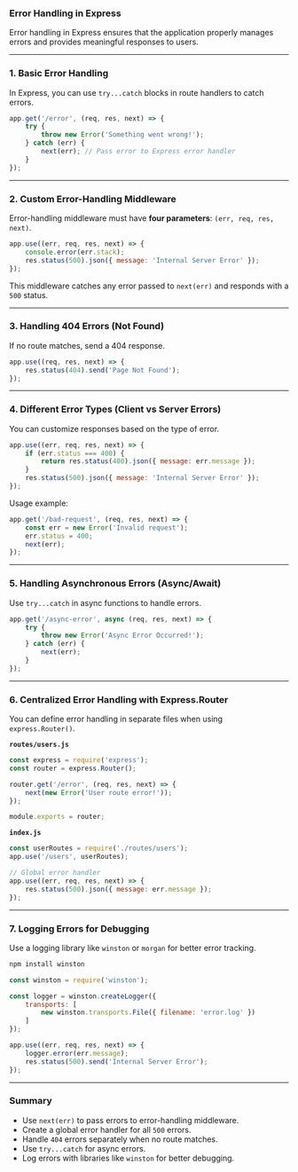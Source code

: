### Error Handling in Express  

Error handling in Express ensures that the application properly manages errors and provides meaningful responses to users.

---

### 1. **Basic Error Handling**  
In Express, you can use `try...catch` blocks in route handlers to catch errors.

```js
app.get('/error', (req, res, next) => {
    try {
        throw new Error('Something went wrong!');
    } catch (err) {
        next(err); // Pass error to Express error handler
    }
});
```

---

### 2. **Custom Error-Handling Middleware**  
Error-handling middleware must have **four parameters**: `(err, req, res, next)`.  

```js
app.use((err, req, res, next) => {
    console.error(err.stack);
    res.status(500).json({ message: 'Internal Server Error' });
});
```
This middleware catches any error passed to `next(err)` and responds with a `500` status.

---

### 3. **Handling 404 Errors (Not Found)**  
If no route matches, send a 404 response.

```js
app.use((req, res, next) => {
    res.status(404).send('Page Not Found');
});
```

---

### 4. **Different Error Types (Client vs Server Errors)**  
You can customize responses based on the type of error.

```js
app.use((err, req, res, next) => {
    if (err.status === 400) {
        return res.status(400).json({ message: err.message });
    }
    res.status(500).json({ message: 'Internal Server Error' });
});
```
Usage example:
```js
app.get('/bad-request', (req, res, next) => {
    const err = new Error('Invalid request');
    err.status = 400;
    next(err);
});
```

---

### 5. **Handling Asynchronous Errors (Async/Await)**  
Use `try...catch` in async functions to handle errors.

```js
app.get('/async-error', async (req, res, next) => {
    try {
        throw new Error('Async Error Occurred!');
    } catch (err) {
        next(err);
    }
});
```

---

### 6. **Centralized Error Handling with Express.Router**  
You can define error handling in separate files when using `express.Router()`.

**`routes/users.js`**
```js
const express = require('express');
const router = express.Router();

router.get('/error', (req, res, next) => {
    next(new Error('User route error!'));
});

module.exports = router;
```

**`index.js`**
```js
const userRoutes = require('./routes/users');
app.use('/users', userRoutes);

// Global error handler
app.use((err, req, res, next) => {
    res.status(500).json({ message: err.message });
});
```

---

### 7. **Logging Errors for Debugging**  
Use a logging library like `winston` or `morgan` for better error tracking.

```sh
npm install winston
```

```js
const winston = require('winston');

const logger = winston.createLogger({
    transports: [
        new winston.transports.File({ filename: 'error.log' })
    ]
});

app.use((err, req, res, next) => {
    logger.error(err.message);
    res.status(500).send('Internal Server Error');
});
```

---

### Summary  
- Use `next(err)` to pass errors to error-handling middleware.  
- Create a global error handler for all `500` errors.  
- Handle `404` errors separately when no route matches.  
- Use `try...catch` for async errors.  
- Log errors with libraries like `winston` for better debugging.  